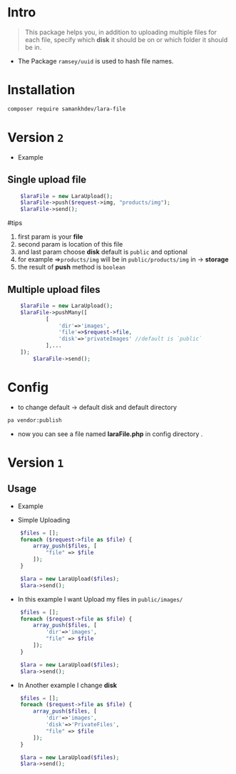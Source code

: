 # Intro

> This package helps you, in addition to uploading multiple files for each file, specify which **disk** it should be on or which folder it should be in.

- The Package `ramsey/uuid` is used to hash file names.

# Installation

```bash
composer require samankhdev/lara-file
```

# Version `2`

- Example

## Single upload file

```php
    $laraFile = new LaraUpload();
    $laraFile->push($request->img, "products/img");
    $laraFile->send();
```

#tips

1. first param is your **file**
2. second param is location of this file
3. and last param choose **disk** default is `public` and optional
4. for example =>`products/img` will be in `public/products/img` in -> **storage**
5. the result of **push** method is `boolean`

## Multiple upload files

```php
    $laraFile = new LaraUpload();
    $laraFile->pushMany([
            [
                'dir'=>'images',
                'file'=>$request->file,
                'disk'=>'privateImages' //default is `public`
            ],...
    ]);
        $laraFile->send();
```

# Config

- to change default -> default disk and default directory

```bash
pa vendor:publish
```

- now you can see a file named **laraFile.php** in config directory .

# Version `1`

## Usage

- Example

* Simple Uploading

```php
    $files = [];
    foreach ($request->file as $file) {
        array_push($files, [
            "file" => $file
        ]);
    }

    $lara = new LaraUpload($files);
    $lara->send();
```

- In this example I want Upload my files in `public/images/`

```php
    $files = [];
    foreach ($request->file as $file) {
        array_push($files, [
            'dir'=>'images',
            "file" => $file
        ]);
    }

    $lara = new LaraUpload($files);
    $lara->send();
```

- In Another example I change **disk**

```php
    $files = [];
    foreach ($request->file as $file) {
        array_push($files, [
            'dir'=>'images',
            'disk'=>'PrivateFiles',
            "file" => $file
        ]);
    }

    $lara = new LaraUpload($files);
    $lara->send();
```
